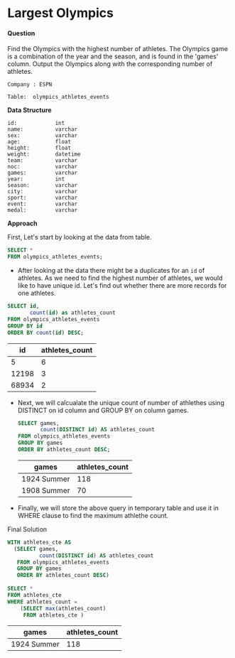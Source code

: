 # Largest Olympics

#### Question

Find the Olympics with the highest number of athletes. The Olympics game is a combination of the year and the season, and is found in the 'games' column. Output the Olympics along with the corresponding number of athletes.

`Company : ESPN`

`Table:  olympics_athletes_events`

**Data Structure**

```
id:            int
name:          varchar
sex:           varchar
age:           float
height:        float
weight:        datetime
team:          varchar
noc:           varchar
games:         varchar
year:          int
season:        varchar
city:          varchar
sport:         varchar
event:         varchar
medal:         varchar
```

**Approach**

First, Let's start by looking at the data from table. 

```sql
SELECT * 
FROM olympics_athletes_events;
```

- After looking at the data there might be a duplicates for an `id` of athletes. As we need to find the highest number of athletes, we would like to have unique id. Let's find out whether there are more records for one athletes.

```sql
SELECT id,
       count(id) as athletes_count
FROM olympics_athletes_events
GROUP BY id
ORDER BY count(id) DESC;
```

| id    | athletes_count |
| ----- | -------------- |
| 5     | 6              |
| 12198 | 3              |
| 68934 | 2              |

- Next, we will calcualate the unique count of number of athlethes using DISTINCT on id column and GROUP BY on column games.
  
  
  
  ```sql
  SELECT games,
         count(DISTINCT id) AS athletes_count
  FROM olympics_athletes_events
  GROUP BY games
  ORDER BY athletes_count DESC;
  ```
  
  | games       | athletes_count |
  | ----------- | -------------- |
  | 1924 Summer | 118            |
  | 1908 Summer | 70             |
  

- Finally, we will store the above query in temporary table and use it in WHERE clause to find the maximum athlethe count.

Final Solution

```sql
WITH athletes_cte AS
  (SELECT games,
          count(DISTINCT id) AS athletes_count
   FROM olympics_athletes_events
   GROUP BY games
   ORDER BY athletes_count DESC)
   
SELECT *
FROM athletes_cte 
WHERE athletes_count =
    (SELECT max(athletes_count)
     FROM athletes_cte )
```

| games       | athletes_count |
| ----------- | -------------- |
| 1924 Summer | 118            |
